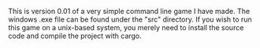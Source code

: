 This is version 0.01 of a very simple command line game I have made.
The windows .exe file can be found under the "src" directory.
If you wish to run this game on a unix-based system, you merely need to install the source code and compile the project with cargo.
